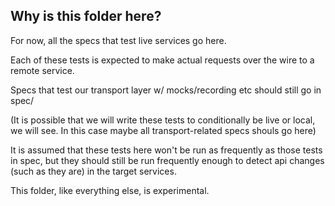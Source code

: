## Why is this folder here?

For now, all the specs that test live services go here.

Each of these tests is expected to make actual requests over the wire
to a remote service.

Specs that test our transport layer w/ mocks/recording etc should still go in spec/

(It is possible that we will write these tests to conditionally be live
or local, we will see.  In this case maybe all transport-related specs shouls go here)

It is assumed that these tests here won't be run as frequently
as those tests in spec, but they should still be run frequently enough to detect
api changes (such as they are) in the target services.

This folder, like everything else, is experimental.
